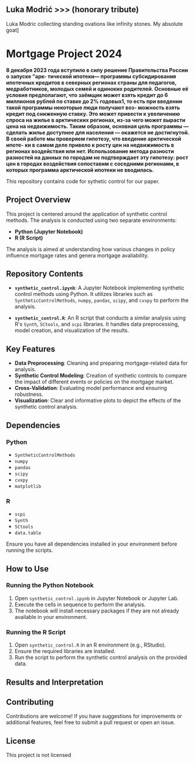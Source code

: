 ## Luka Modrić >>> (honorary tribute)
Luka Modric collecting standing ovations like infinity stones. My absolute goat]


# Mortgage Project 2024


**8 декабря 2023 года вступило в силу решение Правительства России о запуске "арк- тической ипотеки— программы субсидирования ипотечных кредитов в северных регионах страны для педагогов, медработников, молодых семей и одиноких родителей. Основные её условия предполагают, что заёмщик может взять кредит до 6 миллионов рублей по ставке до 2% годовых1, то есть при введении такой программы некоторые люди получают воз- можность взять кредит под сниженную ставку. Это может привести к увеличению спроса на жилье в арктических регионах, из-за чего может вырасти цена на недвижимость. Таким образом, основная цель программы — сделать жилье доступнее для населения — окажется не достигнутой. В своей работе мы проверяем гипотезу, что введение арктической ипоте- ки в самом деле привело к росту цен на недвижимость в регионах воздействия или нет. Использование метода разности разностей на данных по городам не подтверждает эту гипотезу: рост цен в городах воздействия сопоставим с соседними регионами, в которых программа арктической ипотеки не вводилась.**

This repository contains code for sythetic control for our paper.


## Project Overview

This project is centered around the application of synthetic control methods. The analysis is conducted using two separate environments:
- **Python (Jupyter Notebook)**
- **R (R Script)**

The analysis is aimed at understanding how various changes in policy influence mortgage rates and genera mortgage avaliability.

## Repository Contents

- **`synthetic_control.ipynb`**: A Jupyter Notebook implementing synthetic control methods using Python. It utilizes libraries such as `SyntheticControlMethods`, `numpy`, `pandas`, `scipy`, and `cvxpy` to perform the analysis.
  
- **`synthetic_control.R`**: An R script that conducts a similar analysis using R's `Synth`, `SCtools`, and `scpi` libraries. It handles data preprocessing, model creation, and visualization of the results.

## Key Features

- **Data Preprocessing**: Cleaning and preparing mortgage-related data for analysis.
- **Synthetic Control Modeling**: Creation of synthetic controls to compare the impact of different events or policies on the mortgage market.
- **Cross-Validation**: Evaluating model performance and ensuring robustness.
- **Visualization**: Clear and informative plots to depict the effects of the synthetic control analysis.

## Dependencies

### Python
- `SyntheticControlMethods`
- `numpy`
- `pandas`
- `scipy`
- `cvxpy`
- `matplotlib`

### R
- `scpi`
- `Synth`
- `SCtools`
- `data.table`

Ensure you have all dependencies installed in your environment before running the scripts.

## How to Use

### Running the Python Notebook
1. Open `synthetic_control.ipynb` in Jupyter Notebook or Jupyter Lab.
2. Execute the cells in sequence to perform the analysis.
3. The notebook will install necessary packages if they are not already available in your environment.

### Running the R Script
1. Open `synthetic_control.R` in an R environment (e.g., RStudio).
2. Ensure the required libraries are installed.
3. Run the script to perform the synthetic control analysis on the provided data.

## Results and Interpretation



## Contributing

Contributions are welcome! If you have suggestions for improvements or additional features, feel free to submit a pull request or open an issue.

## License

This project is not licensed 
